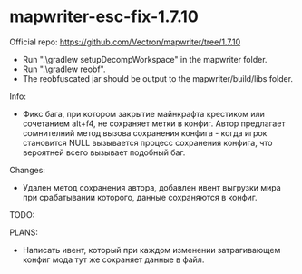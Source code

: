 # mapwriter-esc-fix-1.7.10
Official repo: https://github.com/Vectron/mapwriter/tree/1.7.10

 - Run ".\gradlew setupDecompWorkspace" in the mapwriter folder.
 - Run ".\gradlew reobf".
 - The reobfuscated jar should be output to the mapwriter/build/libs folder.
 
 Info:
  - Фикс бага, при котором закрытие майнкрафта крестиком или сочетанием alt+f4, не сохраняет метки в конфиг. Автор предлагает сомнителний метод вызова сохранения конфига - когда игрок становится NULL вызывается процесс сохранения конфига, что вероятней всего вызывает подобный баг.
 
 Changes:
 - Удален метод сохранения автора, добавлен ивент выгрузки мира при срабатывании которого, данные сохраняются в конфиг.
 
 TODO:
 
  
 PLANS:
  - Написать ивент, который при каждом изменении затрагивающем конфиг мода тут же сохраняет данные в файл.
